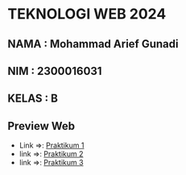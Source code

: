 # TEKNOLOGI WEB 2024

## NAMA  : Mohammad Arief Gunadi
## NIM   : 2300016031
## KELAS : B

## Preview Web
<!-- Priview tugas  -->
- Link =>:  [Praktikum 1](https://9riffegndi.github.io/tekweb_2024_2300016031/praktikum_1/)
- link =>:  [Praktikum 2](https://9riffegndi.github.io/tekweb_2024_2300016031/praktikum_2/)
- link =>:  [Praktikum 3](https://9riffegndi.github.io/tekweb_2024_2300016031/praktikum_3/)





